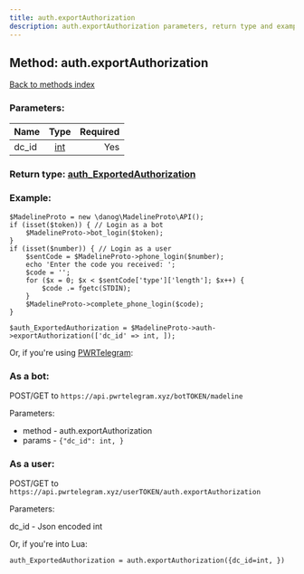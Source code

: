 ```yaml
---
title: auth.exportAuthorization
description: auth.exportAuthorization parameters, return type and example
---
```

## Method: auth.exportAuthorization  
[Back to methods index](index.md)


### Parameters:

| Name     |    Type       | Required |
|----------|:-------------:|---------:|
|dc\_id|[int](../types/int.md) | Yes|


### Return type: [auth\_ExportedAuthorization](../types/auth_ExportedAuthorization.md)

### Example:


```
$MadelineProto = new \danog\MadelineProto\API();
if (isset($token)) { // Login as a bot
    $MadelineProto->bot_login($token);
}
if (isset($number)) { // Login as a user
    $sentCode = $MadelineProto->phone_login($number);
    echo 'Enter the code you received: ';
    $code = '';
    for ($x = 0; $x < $sentCode['type']['length']; $x++) {
        $code .= fgetc(STDIN);
    }
    $MadelineProto->complete_phone_login($code);
}

$auth_ExportedAuthorization = $MadelineProto->auth->exportAuthorization(['dc_id' => int, ]);
```

Or, if you're using [PWRTelegram](https://pwrtelegram.xyz):

### As a bot:

POST/GET to `https://api.pwrtelegram.xyz/botTOKEN/madeline`

Parameters:

* method - auth.exportAuthorization
* params - `{"dc_id": int, }`



### As a user:

POST/GET to `https://api.pwrtelegram.xyz/userTOKEN/auth.exportAuthorization`

Parameters:

dc_id - Json encoded int



Or, if you're into Lua:

```
auth_ExportedAuthorization = auth.exportAuthorization({dc_id=int, })
```

